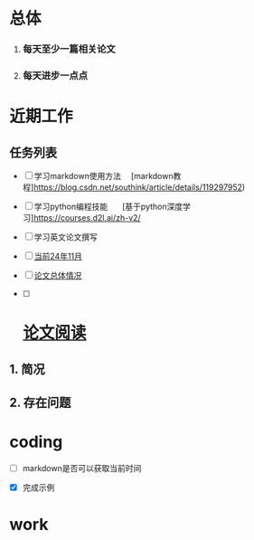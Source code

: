 # **总体**
1. ### 每天至少一篇相关论文
2. ### 每天进步一点点 

# **近期工作**
## 任务列表
- [ ] 学习markdown使用方法&emsp;
[markdown教程]https://blog.csdn.net/southink/article/details/119297952)
- [ ] 学习python编程技能&nbsp; &emsp;
[基于python深度学习]https://courses.d2l.ai/zh-v2/
- [ ] 学习英文论文撰写
- [ ] [当前24年11月](record/202411/index.md)
- [ ] [论文总体情况](record/整体汇总情况.md)

- [ ] # [论文阅读](record/整体汇总情况.md)
## 1. 简况
## 2. 存在问题



# coding

- [ ] markdown是否可以获取当前时间
- [X] 完成示例



# work










